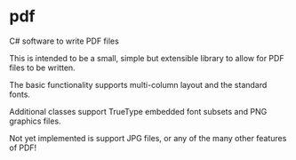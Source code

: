 # pdf
C# software to write PDF files

This is intended to be a small, simple but extensible library to allow for PDF files to be written.

The basic functionality supports multi-column layout and the standard fonts.

Additional classes support TrueType embedded font subsets and PNG graphics files.

Not yet implemented is support JPG files, or any of the many other features of PDF!
